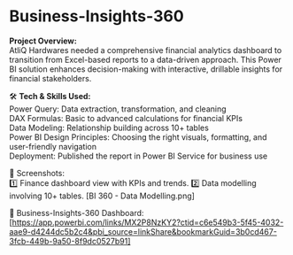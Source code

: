 # Business-Insights-360

**Project Overview:**  
AtliQ Hardwares needed a comprehensive financial analytics dashboard to transition from Excel-based reports to a data-driven approach. This Power BI solution enhances decision-making with interactive, drillable insights for financial stakeholders.

🛠 **Tech & Skills Used:**  
Power Query: Data extraction, transformation, and cleaning  
DAX Formulas: Basic to advanced calculations for financial KPIs  
Data Modeling: Relationship building across 10+ tables  
Power BI Design Principles: Choosing the right visuals, formatting, and user-friendly navigation  
Deployment: Published the report in Power BI Service for business use  

📸 Screenshots:  
1️⃣ Finance dashboard view with KPIs and trends. 
2️⃣ Data modelling involving 10+ tables. [BI 360 - Data Modelling.png]  


🔗 Business-Insights-360 Dashboard: [https://app.powerbi.com/links/MX2P8NzKY2?ctid=c6e549b3-5f45-4032-aae9-d4244dc5b2c4&pbi_source=linkShare&bookmarkGuid=3b0cd467-3fcb-449b-9a50-8f9dc0527b91]
